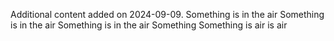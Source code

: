 Additional content added on 2024-09-09.
Something is in the air
Something is in the air
Something is in the air
Something
Something is air
 is air
